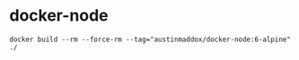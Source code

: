 # docker-node

```shell
docker build --rm --force-rm --tag="austinmaddox/docker-node:6-alpine" ./
```
